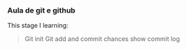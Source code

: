 ### Aula de git e github

This stage I learning:

> Git init 
> Git add and commit chances
> show commit log
